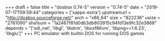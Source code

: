 +++
draft = false
title = "dosbox 0.74-5"
version = "0.74-5"
date = "2019-07-17T09:59:44"
categories = ['xapps-extra']
upstreamurl = "http://dosbox.sourceforge.net/"
arch = "x86_64"
size = "822236"
usize = "2761090"
sha1sum = "1a2467f81d0db3db803915c94fd13e9fc32e3868"
depends = "['sdl_net', 'libgl', 'libdrm', 'libxxf86vm', 'libpng>=1.6.23', 'libglu']"
+++
PC emulator with builtin DOS for running DOS games